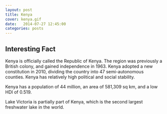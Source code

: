 ```yaml
---
layout: post
title: Kenya
cover: kenya.gif
date:   2014-07-27 12:45:00
categories: posts
---
```


## Interesting Fact

Kenya is officially called the Republic of Kenya. The region was previously a British colony, and gained independence in 1963. Kenya adopted a new constitution in 2010, dividing the country into 47 semi-autonomous counties. Kenya has relatively high political and social stability.

Kenya has a population of 44 million, an area of 581,309 sq km, and a low HDI of 0.519. 

Lake Victoria is partially part of Kenya, which is the second largest freshwater lake in the world. 